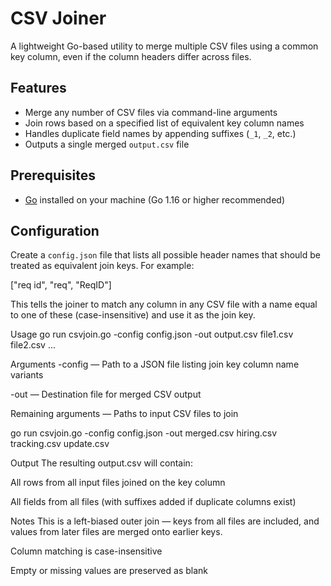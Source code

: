 # CSV Joiner

A lightweight Go-based utility to merge multiple CSV files using a common key column, even if the column headers differ across files.

## Features

- Merge any number of CSV files via command-line arguments
- Join rows based on a specified list of equivalent key column names
- Handles duplicate field names by appending suffixes (`_1`, `_2`, etc.)
- Outputs a single merged `output.csv` file

## Prerequisites

- [Go](https://golang.org/doc/install) installed on your machine (Go 1.16 or higher recommended)

## Configuration

Create a `config.json` file that lists all possible header names that should be treated as equivalent join keys. For example:


["req id", "req", "ReqID"]

This tells the joiner to match any column in any CSV file with a name equal to one of these (case-insensitive) and use it as the join key.

Usage
go run csvjoin.go -config config.json -out output.csv file1.csv file2.csv ...

Arguments
-config — Path to a JSON file listing join key column name variants

-out — Destination file for merged CSV output

Remaining arguments — Paths to input CSV files to join

go run csvjoin.go -config config.json -out merged.csv hiring.csv tracking.csv update.csv

Output
The resulting output.csv will contain:

All rows from all input files joined on the key column

All fields from all files (with suffixes added if duplicate columns exist)

Notes
This is a left-biased outer join — keys from all files are included, and values from later files are merged onto earlier keys.

Column matching is case-insensitive

Empty or missing values are preserved as blank
